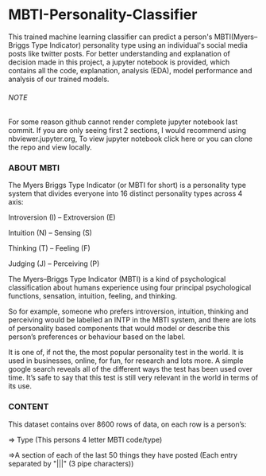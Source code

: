 # MBTI-Personality-Classifier

This trained machine learning classifier can predict a person's MBTI(Myers–Briggs Type Indicator) personality type using an individual's social media posts like twitter posts. For better understanding and explanation of decision made in this project, a jupyter notebook is provided, which contains all the code, explanation, analysis (EDA), model performance and analysis of our trained models.

###### NOTE

For some reason github cannot render complete jupyter notebook last commit. If you are only seeing first 2 sections, I would recommend using nbviewer.jupyter.org, To view jupyter notebook click here or you can clone the repo and view locally.

### ABOUT MBTI

The Myers Briggs Type Indicator (or MBTI for short) is a personality type system that divides everyone into 16 distinct personality types across 4 axis:

Introversion (I) – Extroversion (E)

Intuition (N) – Sensing (S)

Thinking (T) – Feeling (F)

Judging (J) – Perceiving (P)

The Myers–Briggs Type Indicator (MBTI) is a kind of psychological classification about humans experience using four principal psychological functions, sensation, intuition, feeling, and thinking.

So for example, someone who prefers introversion, intuition, thinking and perceiving would be labelled an INTP in the MBTI system, and there are lots of personality based components that would model or describe this person’s preferences or behaviour based on the label.

It is one of, if not the, the most popular personality test in the world. It is used in businesses, online, for fun, for research and lots more. A simple google search reveals all of the different ways the test has been used over time. It’s safe to say that this test is still very relevant in the world in terms of its use.

### CONTENT

This dataset contains over 8600 rows of data, on each row is a person’s:

=> Type (This persons 4 letter MBTI code/type)

=>A section of each of the last 50 things they have posted (Each entry separated by "|||" (3 pipe characters))
